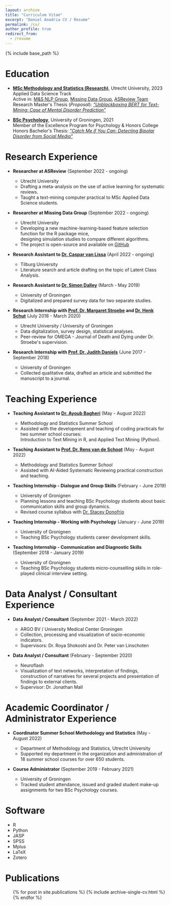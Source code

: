 ```yaml
---
layout: archive
title: "Curriculum Vitae"
excerpt: "Daniel Anadria CV / Resume"
permalink: /cv/
author_profile: true
redirect_from:
  - /resume
---
```


{% include base_path %}

Education
======

* [**MSc Methodology and Statistics (Research)**](https://www.uu.nl/en/masters/methodology-and-statistics-behavioural-biomedical-and-social-sciences), Utrecht University, 2023\
Applied Data Science Track\
Active in: [M&S NLP Group](https://nlp.sites.uu.nl/), [Missing Data Group](https://www.uu.nl/en/organisation/methodology-and-statistics/missing-data), [ASReview Team](https://asreview.nl/)\
Research Master's Thesis (*Proposal*): [*"Unblackboxing BERT for Text-Mining: Case of Mental Disorder Prediction"*](http://danadria.github.io/files/MSc_Thesis_Proposal.pdf)


* [**BSc Psychology**](https://www.rug.nl/bachelors/psychology-en/?lang=en), University of Groningen, 2021\
Member of the Excellence Program for Psychology & Honors College\
Honors Bachelor's Thesis: [*"Catch Me if You Can: Detecting Bipolar Disorder from Social Media"*](http://danadria.github.io/files/HBT_Anadria_s3091678.pdf)


Research Experience
======

* **Researcher at ASReview** (September 2022 - ongoing)
  * Utrecht University
  * Drafting a meta-analysis on the use of active learning for systematic reviews.
  * Taught a text-mining computer practical to MSc Applied Data Science students.

* **Researcher at Missing Data Group** (September 2022 - ongoing)
  * Utrecht University
  * Developing a new machine-learning-based feature selection function for the R package mice,\
    designing simulation studies to compare different algorithms.
  * The project is open-source and available on [GitHub](https://github.com/danadria/feature.selector)

* **Research Assistant to [Dr. Caspar van Lissa](https://www.tilburguniversity.edu/staff/c-j-vanlissa)** (April 2022 - ongoing)
  * Tilburg University
  * Literature search and article drafting on the topic of Latent Class Analysis.

* **Research Assistant to [Dr. Simon Dalley](https://www.rug.nl/staff/s.e.dalley/research)** (March - May 2019)
  * University of Groningen
  * Digitalized and prepared survey data for two separate studies.

* **Research Internship with [Prof. Dr. Margaret Stroebe](https://www.uu.nl/staff/msstroebe) and [Dr. Henk Schut](https://www.uu.nl/staff/hschut)** (July 2018 - March 2020)
  * Utrecht University / University of Groningen
  * Data digitalization, survey design, statistical analyses.
  * Peer-review for OMEGA - Journal of Death and Dying under Dr. Stroebe's supervision.

* **Research Internship with [Prof. Dr. Judith Daniels](https://www.rug.nl/staff/j.k.daniels/)** (June 2017 - September 2018)
  * University of Groningen
  * Collected qualitative data, drafted an article and submitted the manuscript to a journal.

Teaching Experience
======

* **Teaching Assistant to [Dr. Ayoub Bagheri](https://ayoubbagheri.nl/)** (May - August 2022)
  * Methodology and Statistics Summer School
  * Assisted with the development and teaching of coding practicals for two summer school courses:\
    Introduction to Text Mining in R, and Applied Text Mining (Python).

* **Teaching Assistant to [Prof. Dr. Rens van de Schoot](https://www.rensvandeschoot.com/about-rens/)** (May - August 2022)
  * Methodology and Statistics Summer School
  * Assisted with AI-Aided Systematic Reviewing practical construction and teaching.

* **Teaching Internship - Dialogue and Group Skills** (February - June 2019)
  * University of Gronignen
  * Planning lessons and teaching BSc Psychology students about basic communication skills and group dynamics.
  * Revised course syllabus with [Dr. Stacey Donofrio](https://www.rug.nl/staff/s.m.donofrio/)

* **Teaching Internship - Working with Psychology** (January - June 2019)
  * University of Gronignen
  * Teaching BSc Psychology students career development skills.

* **Teaching Internship - Communication and Diagnostic Skills** (September 2018 - January 2019)
  * University of Gronignen
  * Teaching BSc Psychology students micro-counselling skills in role-played clinical interview setting.

Data Analyst / Consultant Experience
======

* **Data Analyst / Consultant** (September 2021 - March 2022)
  * ARGO BV / University Medical Center Groningen 
  * Collection, processing and visualization of socio-economic indicators.
  * Supervisors: Dr. Roya Shokoohi and Dr. Peter van Linschoten

* **Data Analyst / Consultant** (February - September 2020)
  * Neuroflash
  * Visualization of text networks, interpretation of findings,\
    construction of narratives for several projects and presentation of findings to external clients.
  * Supervisor: Dr. Jonathan Mall

Academic Coordinator / Administrator Experience
======

* **Coordinator Summer School Methodology and Statistics** (May - August 2022)
  * Department of Methodology and Statistics, Utrecht University
  * Supported my department in the organization and administration of 18 summer school courses for over 650 students.

* **Course Administrator** (September 2019 - February 2021)
  * University of Groningen
  * Tracked student attendance, issued and graded student make-up assignments for two BSc Psychology courses.

Software
======
* R
* Python
* JASP
* SPSS
* Mplus
* LaTeX
* Zotero

Publications
======
  <ul>{% for post in site.publications %}
    {% include archive-single-cv.html %}
  {% endfor %}</ul>
  



